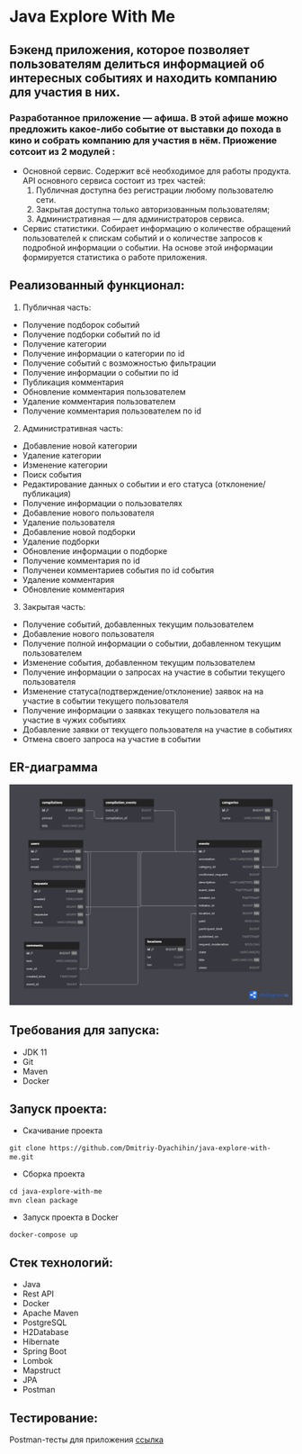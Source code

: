 # Java Explore With Me
## Бэкенд приложения, которое позволяет пользователям делиться информацией об интересных событиях и находить компанию для участия в них.
### Разработанное приложение — афиша. В этой афише можно предложить какое-либо событие от выставки до похода в кино и собрать компанию для участия в нём. Приожение сотсоит из 2 модулей :
* Основной сервис. Содержит всё необходимое для работы продукта. API основного сервиса состоит из трех частей:
  1. Публичная доступна без регистрации любому пользователю сети.
  2. Закрытая доступна только авторизованным пользователям;
  3. Административная — для администраторов сервиса.
* Сервис статистики. Собирает информацию о количестве обращений пользователей к спискам событий и о количестве запросов к подробной информации о событии. На основе этой информации формируется статистика о работе
  приложения.
## Реализованный функционал:
1. Публичная часть:
  - Получение подборок событий
  - Получение подборки событий по id
  - Получение категории
  - Получение информации о категории по id
  - Получение событий с возможностью фильтрации
  - Получение информации о событии по id
  - Публикация комментария
  - Обновление комментария пользователем
  - Удаление комментария пользователем
  - Получение комментария пользователем по id
2. Административная часть:
  - Добавление новой категории
  - Удаление категории
  - Изменение категории
  - Поиск события
  - Редактирование данных о событии и его статуса (отклонение/публикация)
  - Получение информации о пользователях
  - Добавление нового пользователя
  - Удаление пользователя
  - Добавление новой подборки
  - Удаление подборки
  - Обновление информации о подборке
  - Получение комментария по id
  - Полученеи комментариев события по id события
  - Удаление комментария
  - Обновление комментария
3. Закрытая часть:
  - Получение событий, добавленных текущим пользователем
  - Добавление нового пользователя
  - Получение полной информации о событии, добавленном текущим пользователем
  - Изменение события, добавленном текущим пользователем
  - Получение информации о запросах на участие в событии текущего пользователя
  - Изменение статуса(подтверждение/отклонение) заявок на на участие в событии текущего пользователя
  - Получение информации о заявках текущего пользователя на участие в чужих событиях
  - Добавление заявки от текущего пользователя на участие в событиях
  - Отмена своего запроса на участие в событии
## ER-диаграмма
![](main-service/src/main/resources/er-диаграмма.png)
## Требования для запуска:
* JDK 11
* Git
* Maven
* Docker
## Запуск проекта:
* Скачивание проекта
```
git clone https://github.com/Dmitriy-Dyachihin/java-explore-with-me.git
```
* Сборка проекта
```
cd java-explore-with-me
mvn clean package
```
* Запуск проекта в Docker
```
docker-compose up
```
## Стек технологий:
* Java
* Rest API
* Docker
* Apache Maven
* PostgreSQL
* H2Database
* Hibernate
* Spring Boot
* Lombok
* Mapstruct
* JPA
* Postman
## Тестирование:
Postman-тесты для приложения [ссылка](https://github.com/Dmitriy-Dyachihin/java-explore-with-me/tree/main/postman)